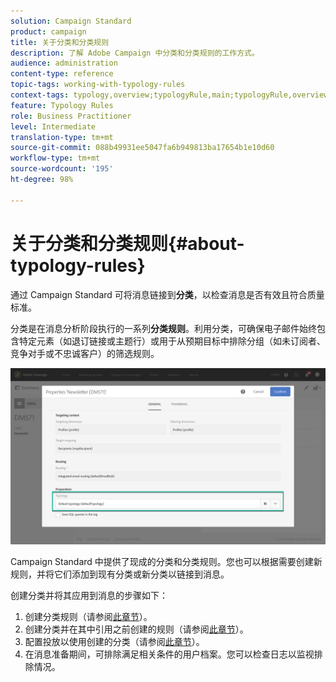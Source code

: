 ```yaml
---
solution: Campaign Standard
product: campaign
title: 关于分类和分类规则
description: 了解 Adobe Campaign 中分类和分类规则的工作方式。
audience: administration
content-type: reference
topic-tags: working-with-typology-rules
context-tags: typology,overview;typologyRule,main;typologyRule,overview
feature: Typology Rules
role: Business Practitioner
level: Intermediate
translation-type: tm+mt
source-git-commit: 088b49931ee5047fa6b949813ba17654b1e10d60
workflow-type: tm+mt
source-wordcount: '195'
ht-degree: 98%

---
```



# 关于分类和分类规则{#about-typology-rules}

通过 Campaign Standard 可将消息链接到&#x200B;**分类**，以检查消息是否有效且符合质量标准。

分类是在消息分析阶段执行的一系列&#x200B;**分类规则**。利用分类，可确保电子邮件始终包含特定元素（如退订链接或主题行）或用于从预期目标中排除分组（如未订阅者、竞争对手或不忠诚客户）的筛选规则。

![](assets/typology_messagelink.png)

Campaign Standard 中提供了现成的分类和分类规则。您也可以根据需要创建新规则，并将它们添加到现有分类或新分类以链接到消息。

创建分类并将其应用到消息的步骤如下：

1. 创建分类规则（请参阅[此章节](../../sending/using/managing-typology-rules.md#creating-a-typology-rule)）。
1. 创建分类并在其中引用之前创建的规则（请参阅[此章节](../../sending/using/managing-typologies.md#creating-a-typology)）。
1. 配置投放以使用创建的分类（请参阅[此章节](../../sending/using/managing-typologies.md#applying-typologies-to-messages)）。
1. 在消息准备期间，可排除满足相关条件的用户档案。您可以检查日志以监视排除情况。
